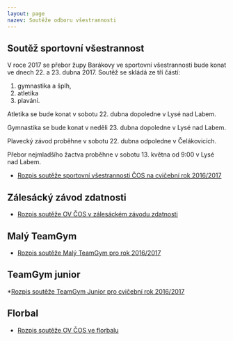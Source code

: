 ```yaml
---
layout: page
nazev: Soutěže odboru všestrannosti
---
```


## Soutěž sportovní všestrannost

V roce 2017 se přebor župy Barákovy ve sportovní všestrannosti bude konat ve dnech 22. a 23. dubna 2017. Soutěž se skládá ze tří částí:

1. gymnastika a šplh,
2. atletika
3. plavání.

Atletika se bude konat v sobotu 22. dubna dopoledne v Lysé nad Labem.

Gymnastika se bude konat v neděli 23. dubna dopoledne v Lysé nad Labem.

Plavecký závod proběhne v sobotu 22. dubna odpoledne v Čelákovicích.

Přebor nejmladšího žactva proběhne v sobotu 13. května od 9:00 v Lysé nad Labem.

* [Rozpis soutěže sportovní všestrannosti ČOS na cvičební rok 2016/2017](https://drive.google.com/open?id=0B0w6gDorCVUkeXI2dkNRSUZDZkVCNnRrQXVaWGtIdjRQUHRj)

## Zálesácký závod zdatnosti

* [Rozpis soutěže OV ČOS v zálesáckém závodu zdatnosti](https://drive.google.com/file/d/0B0QIXsJ5v2H9Z3RNZGtrQlRzbVU/view?usp=sharing)

## Malý TeamGym

* [Rozpis soutěže Malý TeamGym pro rok 2016/2017](https://drive.google.com/open?id=0B0w6gDorCVUkSms0SVZJbnVyRmdqZklQeC1Bd2lTYkhYemJN)

## TeamGym junior

*[Rozpis soutěže TeamGym Junior pro cvičební rok 2016/2017](https://drive.google.com/open?id=0B0w6gDorCVUkN3FKbVE1eW41N1BqeURTRjVHUHdtaUFhUGFJ)

## Florbal

* [Rozpis soutěže OV ČOS ve florbalu](https://drive.google.com/open?id=0B0QIXsJ5v2H9YUNhV0k4R1c1RnM)

